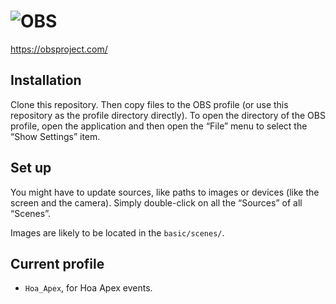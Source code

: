 # ![OBS](https://obsproject.com/images/OBSLogo80.png)

https://obsproject.com/

## Installation

Clone this repository. Then copy files to the OBS profile (or use this
repository as the profile directory directly). To open the directory of the OBS
profile, open the application and then open the “File” menu to select the “Show
Settings” item.

## Set up

You might have to update sources, like paths to images or devices (like the
screen and the camera). Simply double-click on all the “Sources” of all
“Scenes”.

Images are likely to be located in the `basic/scenes/`.

## Current profile

* `Hoa_Apex`, for Hoa Apex events.
